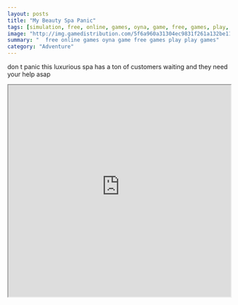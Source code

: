 ```yaml
---
layout: posts
title: "My Beauty Spa Panic"
tags: [simulation, free, online, games, oyna, game, free, games, play, play, games]
image: "http://img.gamedistribution.com/5f6a960a31304ec9831f261a132be116.jpg"
summary: "  free online games oyna game free games play play games"
category: "Adventure"
---
```


don t panic this luxurious spa has a ton of customers waiting and they need your help asap

<iframe width="100%" height="480px;" src="http://flash.gamedistribution.com?game=5f6a960a31304ec9831f261a132be116"></iframe>